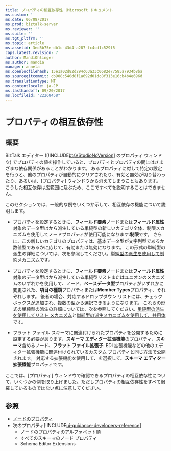 ```yaml
---
title: プロパティの相互依存性 |Microsoft ドキュメント
ms.custom: ''
ms.date: 06/08/2017
ms.prod: biztalk-server
ms.reviewer: ''
ms.suite: ''
ms.tgt_pltfrm: ''
ms.topic: article
ms.assetid: 3ed5b75e-db1c-43d4-a287-fc4cd1c529f5
caps.latest.revision: 7
author: MandiOhlinger
ms.author: mandia
manager: anneta
ms.openlocfilehash: 15e1a02d82d294c63a33c0682e77585a7934b8ba
ms.sourcegitcommit: cb908c540d8f1a692d01dc8f313e16cb4b4e696d
ms.translationtype: MT
ms.contentlocale: ja-JP
ms.lasthandoff: 09/20/2017
ms.locfileid: "22268458"
---
```

# <a name="property-interdependencies"></a>プロパティの相互依存性

## <a name="overview"></a>概要
BizTalk エディター ([!INCLUDE[btsVStudioNoVersion](../includes/btsvstudionoversion-md.md)] のプロパティ ウィンドウ) でプロパティの値を操作していると、プロパティとプロパティの間にはさまざまな依存関係があることがわかります。 あるプロパティに対して特定の設定を行うと、他のプロパティが自動的にクリアされたり、有効と無効が切り替わったり、あるいは、[プロパティ] ウィンドウから消えてしまうこともあります。 こうした相互依存は広範囲に及ぶため、ここですべてを説明することはできません。 

このセクションでは、一般的な例をいくつか示して、相互依存の機能について説明します。  
  
-   プロパティを設定するときに、**フィールド要素**ノードまたは**フィールド属性**対象のデータ型はから派生している単純型の新しいカテゴリ全体、制限メカニズムを使用してノードプロパティが使用可能になります:**制限**です。 さらに、この新しいカテゴリのプロパティは、基本データ型が文字列型であるか数値型であるかに応じて、有効または無効になります。 この形式の単純型の派生の詳細については、次を参照してください。[単純型の派生を使用して制約メカニズム](../core/simple-type-derivation-using-the-restriction-mechanism.md)です。  
  
-   プロパティを設定するときに、**フィールド要素**ノードまたは**フィールド属性**対象のデータ型はから派生している単純型リストまたはユニオンのメカニズムのいずれかを使用して、ノード、**ベースデータ型**プロパティがいずれかに変更された、**項目の種類**プロパティまたは**Member Types**プロパティ、それぞれします。 後者の場合、対応するドロップダウン リストには、チェック ボックスが追加され、複数の型から選択できるようになります。 これらの形式の単純型の派生の詳細については、次を参照してください。[単純型の派生を使用してリスト メカニズム](../core/simple-type-derivation-using-the-list-mechanism.md)と[単純型の派生メカニズムを使用して、共用体](../core/simple-type-derivation-using-the-union-mechanism.md)です。  
  
-   フラット ファイル スキーマに関連付けられたプロパティを公開するために設定する必要があります、**スキーマ エディター拡張機能**のプロパティ、**スキーマ**含めるノード、**フラット ファイル拡張子**. EDI 拡張機能などの他のエディター拡張機能に関連付けられているカスタム プロパティと同じ方法で公開されます。 対応する拡張機能を使用して、を選択して、**スキーマ エディター拡張機能**プロパティです。  
  
 ここでは、[プロパティ] ウィンドウで確認できるプロパティの相互依存性について、いくつかの例を取り上げました。ただしプロパティの相互依存性をすべて網羅しているものではない点に注意してください。  
  
## <a name="see-also"></a>参照  
-  [ノードのプロパティ](../core/node-properties.md)   
-  次のプロパティ[!INCLUDE[ui-guidance-developers-reference](../includes/ui-guidance-developers-reference.md)]
    -  ノードのプロパティのアルファベット順
    -  すべてのスキーマのノード プロパティ 
    -  Schema Editor Extensions
